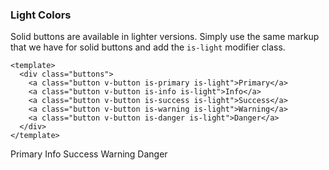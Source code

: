 ### Light Colors

Solid buttons are available in lighter versions.
Simply use the same markup that we have
for solid buttons and add the `is-light` modifier class.

<!--code-->

```vue
<template>
  <div class="buttons">
    <a class="button v-button is-primary is-light">Primary</a>
    <a class="button v-button is-info is-light">Info</a>
    <a class="button v-button is-success is-light">Success</a>
    <a class="button v-button is-warning is-light">Warning</a>
    <a class="button v-button is-danger is-light">Danger</a>
  </div>
</template>
```

<!--/code-->

<!--example-->

<div class="buttons">
  <a class="button v-button is-primary is-light">Primary</a>
  <a class="button v-button is-info is-light">Info</a>
  <a class="button v-button is-success is-light">Success</a>
  <a class="button v-button is-warning is-light">Warning</a>
  <a class="button v-button is-danger is-light">Danger</a>
</div>

<!--/example-->
